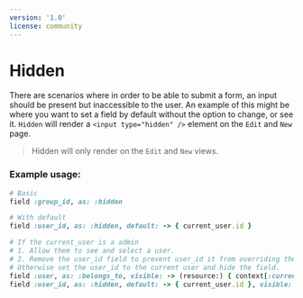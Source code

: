 ```yaml
---
version: '1.0'
license: community
---
```


# Hidden

There are scenarios where in order to be able to submit a form, an input should be present but inaccessible to the user. An example of this might be where you want to set a field by default without the option to change, or see it. `Hidden` will render a `<input type="hidden" />` element on the `Edit` and `New` page.

> Hidden will only render on the `Edit` and `New` views.

### Example usage:
```ruby
# Basic
field :group_id, as: :hidden

# With default
field :user_id, as: :hidden, default: -> { current_user.id }

# If the current_user is a admin
# 1. Allow them to see and select a user.
# 2. Remove the user_id field to prevent user_id it from overriding the user selection.
# Otherwise set the user_id to the current user and hide the field.
field :user, as: :belongs_to, visible: -> (resource:) { context[:current_user].admin? }
field :user_id, as: :hidden, default: -> { current_user.id }, visible: -> (resource:) { !context[:current_user].admin? }
```
